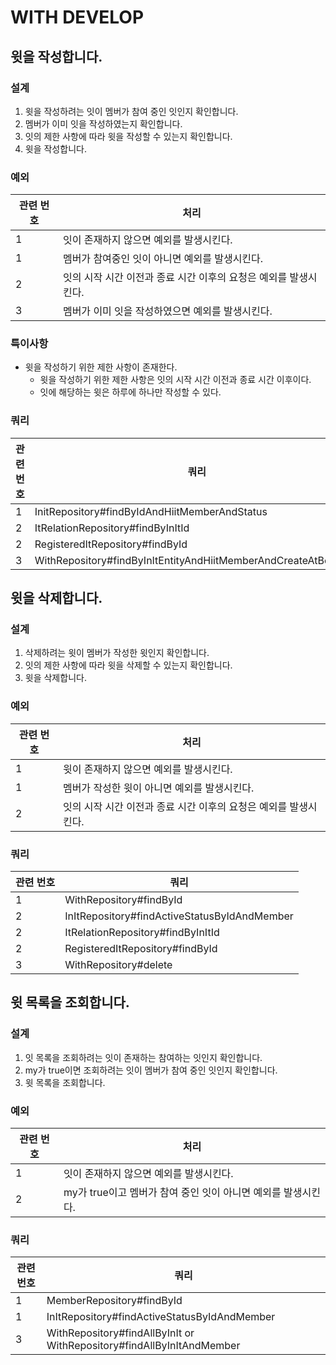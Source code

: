 # WITH DEVELOP

## 윗을 작성합니다.

### 설계

1. 윗을 작성하려는 잇이 멤버가 참여 중인 잇인지 확인합니다.
2. 멤버가 이미 잇을 작성하였는지 확인합니다.
3. 잇의 제한 사항에 따라 윗을 작성할 수 있는지 확인합니다.
4. 윗을 작성합니다.

### 예외

| 관련 번호 | 처리                                    |
|-------|---------------------------------------|
| 1     | 잇이 존재하지 않으면 예외를 발생시킨다.                |
| 1     | 멤버가 참여중인 잇이 아니면 예외를 발생시킨다.            |
| 2     | 잇의 시작 시간 이전과 종료 시간 이후의 요청은 예외를 발생시킨다. |
| 3     | 멤버가 이미 잇을 작성하였으면 예외를 발생시킨다.           |

### 특이사항

- 윗을 작성하기 위한 제한 사항이 존재한다.
    - 윗을 작성하기 위한 제한 사항은 잇의 시작 시간 이전과 종료 시간 이후이다.
    - 잇에 해당하는 윗은 하루에 하나만 작성할 수 있다.

### 쿼리

| 관련 번호 | 쿼리                                                             |
|-------|----------------------------------------------------------------|
| 1     | InitRepository#findByIdAndHiitMemberAndStatus                  |
| 2     | ItRelationRepository#findByInItId                              |
| 2     | RegisteredItRepository#findById                                |
| 3     | WithRepository#findByInItEntityAndHiitMemberAndCreateAtBetween |

## 윗을 삭제합니다.

### 설계

1. 삭제하려는 윗이 멤버가 작성한 윗인지 확인합니다.
2. 잇의 제한 사항에 따라 윗을 삭제할 수 있는지 확인합니다.
3. 윗을 삭제합니다.

### 예외

| 관련 번호 | 처리                                    |
|-------|---------------------------------------|
| 1     | 윗이 존재하지 않으면 예외를 발생시킨다.                |
| 1     | 멤버가 작성한 윗이 아니면 예외를 발생시킨다.             |
| 2     | 잇의 시작 시간 이전과 종료 시간 이후의 요청은 예외를 발생시킨다. |

### 쿼리

| 관련 번호 | 쿼리                                           |
|-------|----------------------------------------------|
| 1     | WithRepository#findById                      |
| 2     | InItRepository#findActiveStatusByIdAndMember |
| 2     | ItRelationRepository#findByInItId            |
| 2     | RegisteredItRepository#findById              |
| 3     | WithRepository#delete                        |

## 윗 목록을 조회합니다.

### 설계

1. 잇 목록을 조회하려는 잇이 존재하는 참여하는 잇인지 확인합니다.
2. my가 true이면 조회하려는 잇이 멤버가 참여 중인 잇인지 확인합니다.
3. 윗 목록을 조회합니다.

### 예외

| 관련 번호 | 처리                                     |
|-------|----------------------------------------|
| 1     | 잇이 존재하지 않으면 예외를 발생시킨다.                 |
| 2     | my가 true이고 멤버가 참여 중인 잇이 아니면 예외를 발생시킨다. |

### 쿼리

| 관련 번호 | 쿼리                                                                    |
|-------|-----------------------------------------------------------------------|
| 1     | MemberRepository#findById                                             |
| 1     | InItRepository#findActiveStatusByIdAndMember                          |
| 3     | WithRepository#findAllByInIt or WithRepository#findAllByInItAndMember |
